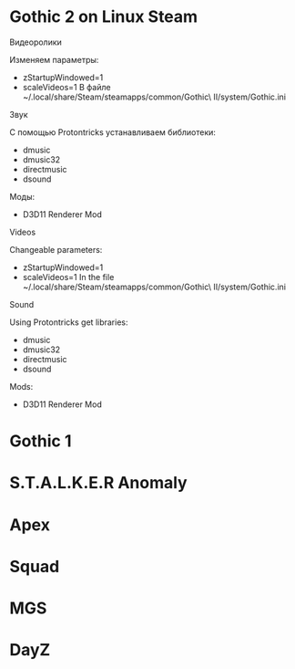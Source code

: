 # Gothic 2 on Linux Steam

Видеоролики

Изменяем параметры:
* zStartupWindowed=1
* scaleVideos=1
В файле ~/.local/share/Steam/steamapps/common/Gothic\ II/system/Gothic.ini


Звук

С помощью Protontricks устанавливаем библиотеки:
* dmusic
* dmusic32 
* directmusic
* dsound 

Моды:
* D3D11 Renderer Mod


Videos

Changeable parameters:

* zStartupWindowed=1
* scaleVideos=1
In the file ~/.local/share/Steam/steamapps/common/Gothic\ II/system/Gothic.ini


Sound

Using Protontricks get libraries:

* dmusic
* dmusic32 
* directmusic
* dsound 

Mods: 
* D3D11 Renderer Mod


# Gothic 1
# S.T.A.L.K.E.R Anomaly
# Apex
# Squad
# MGS
# DayZ
